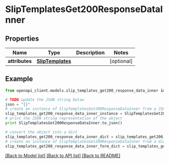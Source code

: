 # SlipTemplatesGet200ResponseDataInner


## Properties
Name | Type | Description | Notes
------------ | ------------- | ------------- | -------------
**attributes** | [**SlipTemplates**](SlipTemplates.md) |  | [optional] 

## Example

```python
from openapi_client.models.slip_templates_get200_response_data_inner import SlipTemplatesGet200ResponseDataInner

# TODO update the JSON string below
json = "{}"
# create an instance of SlipTemplatesGet200ResponseDataInner from a JSON string
slip_templates_get200_response_data_inner_instance = SlipTemplatesGet200ResponseDataInner.from_json(json)
# print the JSON string representation of the object
print SlipTemplatesGet200ResponseDataInner.to_json()

# convert the object into a dict
slip_templates_get200_response_data_inner_dict = slip_templates_get200_response_data_inner_instance.to_dict()
# create an instance of SlipTemplatesGet200ResponseDataInner from a dict
slip_templates_get200_response_data_inner_form_dict = slip_templates_get200_response_data_inner.from_dict(slip_templates_get200_response_data_inner_dict)
```
[[Back to Model list]](../README.md#documentation-for-models) [[Back to API list]](../README.md#documentation-for-api-endpoints) [[Back to README]](../README.md)


